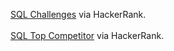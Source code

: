 <a href="https://www.hackerrank.com/challenges/challenges/problem" target="_blank">SQL Challenges</a> via HackerRank.
<br><br>
<a href="https://www.hackerrank.com/challenges/full-score/problem" target="_blank">SQL Top Competitor</a> via HackerRank.
